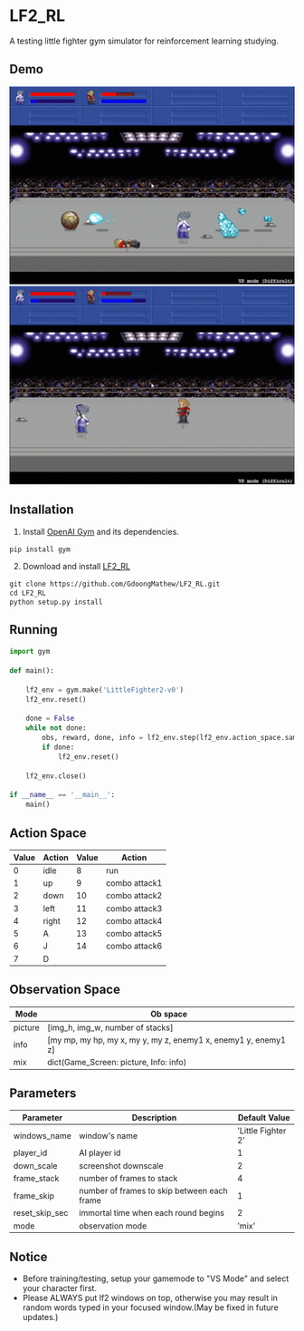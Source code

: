 # LF2_RL
A testing little fighter gym simulator for reinforcement learning studying.

## Demo
![](demo_img/demo3.gif)
![](demo_img/demo2.gif)


## Installation
1. Install [OpenAI Gym](https://github.com/openai/gym) and its dependencies.
```
pip install gym
```
2. Download and install [LF2_RL](https://github.com/GdoongMathew/LF2_RL)
```
git clone https://github.com/GdoongMathew/LF2_RL.git
cd LF2_RL
python setup.py install
```

## Running
```python
import gym

def main():

    lf2_env = gym.make('LittleFighter2-v0')
    lf2_env.reset()

    done = False
    while not done:
        obs, reward, done, info = lf2_env.step(lf2_env.action_space.sample())
        if done:
            lf2_env.reset()
    
    lf2_env.close()

if __name__ == '__main__':
    main()
```

## Action Space
Value | Action | Value | Action
--- | --- | --- | ---
0 | idle    | 8 | run
1 | up      | 9 | combo attack1
2 | down    | 10| combo attack2
3 | left    | 11| combo attack3
4 | right   | 12| combo attack4
5 | A       | 13| combo attack5
6 | J       | 14| combo attack6
7 | D

## Observation Space
Mode | Ob space
---|---
picture| [img_h, img_w, number of stacks]
info|[my mp, my hp, my x, my y, my z, enemy1 x, enemy1 y, enemy1 z]
mix | dict(Game_Screen: picture, Info: info)

## Parameters
Parameter|Description|Default Value
---|---|---
windows_name|window's name|'Little Fighter 2'
player_id|AI player id| 1
down_scale|screenshot downscale| 2
frame_stack| number of frames to stack| 4
frame_skip| number of frames to skip between each frame| 1
reset_skip_sec|immortal time when each round begins| 2
mode| observation mode| 'mix'


## Notice
*  Before training/testing, setup your gamemode to "VS Mode" and select your character first.
* Please ALWAYS put lf2 windows on top, otherwise you may result in random words typed in your focused window.(May be fixed in future updates.) 